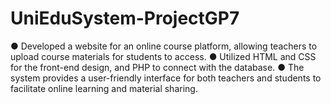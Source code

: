 # UniEduSystem-ProjectGP7
 ●	Developed a website for an online course platform, allowing teachers to upload course materials for students to access. 
●	Utilized HTML and CSS for the front-end design, and PHP to connect with the database. 
●	The system provides a user-friendly interface for both teachers and students to facilitate online learning and material sharing.
